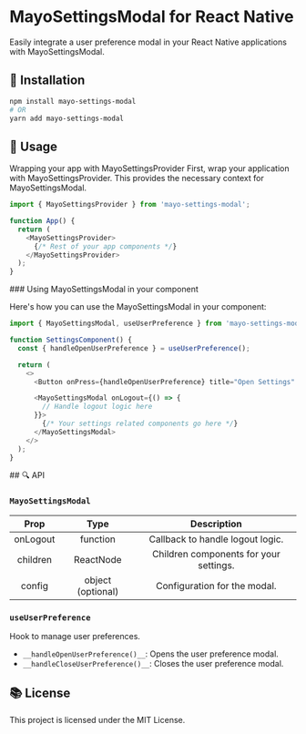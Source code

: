 # MayoSettingsModal for React Native

Easily integrate a user preference modal in your React Native applications with MayoSettingsModal.

## 🚀 Installation

```Bash
npm install mayo-settings-modal
# OR
yarn add mayo-settings-modal
```

## 📖 Usage

Wrapping your app with MayoSettingsProvider
First, wrap your application with MayoSettingsProvider. This provides the necessary context for MayoSettingsModal.

```Typescript
import { MayoSettingsProvider } from 'mayo-settings-modal';

function App() {
  return (
    <MayoSettingsProvider>
      {/* Rest of your app components */}
    </MayoSettingsProvider>
  );
}
```

### Using MayoSettingsModal in your component

Here's how you can use the MayoSettingsModal in your component:

```Typescript
import { MayoSettingsModal, useUserPreference } from 'mayo-settings-modal';

function SettingsComponent() {
  const { handleOpenUserPreference } = useUserPreference();

  return (
    <>
      <Button onPress={handleOpenUserPreference} title="Open Settings" />

      <MayoSettingsModal onLogout={() => {
        // Handle logout logic here
      }}>
        {/* Your settings related components go here */}
      </MayoSettingsModal>
    </>
  );
}
```


## 🔍 API

### `MayoSettingsModal`

| Prop | Type | Description |
|:--------:|:--------:|:--------:|
| onLogout  | function  | Callback to handle logout logic.  |
| children  | ReactNode  | Children components for your settings.  |
| config  | object (optional)  | Configuration for the modal.  |


### `useUserPreference`

Hook to manage user preferences.

- `__handleOpenUserPreference()__`: Opens the user preference modal.
- `__handleCloseUserPreference()__`: Closes the user preference modal.


## 📚 License

This project is licensed under the MIT License.

